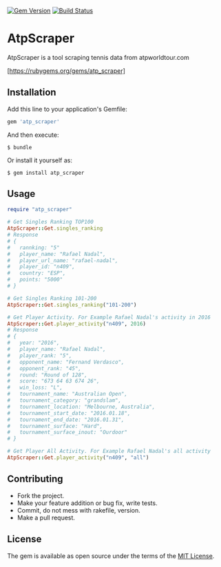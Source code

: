 [![Gem Version](https://badge.fury.io/rb/atp_scraper.svg)](https://badge.fury.io/rb/atp_scraper)
[![Build Status](https://travis-ci.org/mosuke5/atp_scraper.svg?branch=master)](https://travis-ci.org/mosuke5/atp_scraper)
# AtpScraper
AtpScraper is a tool scraping tennis data from atpworldtour.com

[https://rubygems.org/gems/atp_scraper]

## Installation

Add this line to your application's Gemfile:

```ruby
gem 'atp_scraper'
```

And then execute:

    $ bundle

Or install it yourself as:

    $ gem install atp_scraper

## Usage
```ruby
require "atp_scraper"

# Get Singles Ranking TOP100
AtpScraper::Get.singles_ranking
# Response
# {
#   rannking: "5"
#   player_name: "Rafael Nadal",
#   player_url_name: "rafael-nadal",
#   player_id: "n409",
#   country: "ESP",
#   points: "5000"
# }

# Get Singles Ranking 101-200
AtpScraper::Get.singles_ranking("101-200")

# Get Player Activity. For Example Rafael Nadal's activity in 2016
AtpScraper::Get.player_activity("n409", 2016)
# Response
# {
#   year: "2016",
#   player_name: "Rafael Nadal",
#   player_rank: "5",
#   opponent_name: "Fernand Verdasco",
#   opponent_rank: "45",
#   round: "Round of 128",
#   score: "673 64 63 674 26",
#   win_loss: "L",
#   tournament_name: "Australian Open",
#   tournament_category: "grandslam",
#   tournament_location: "Melbourne, Australia",
#   tournament_start_date: "2016.01.18",
#   tournament_end_date: "2016.01.31",
#   tournament_surface: "Hard",
#   tournament_surface_inout: "Ourdoor"
# }

# Get Player All Activity. For Example Rafael Nadal's all activity
AtpScraper::Get.player_activity("n409", "all")
```

## Contributing
- Fork the project.
- Make your feature addition or bug fix, write tests.
- Commit, do not mess with rakefile, version.
- Make a pull request.


## License
The gem is available as open source under the terms of the [MIT License](http://opensource.org/licenses/MIT).

